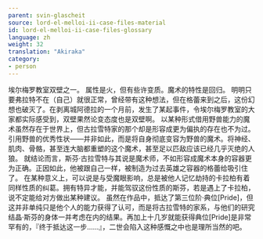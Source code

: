 ```yaml
---
parent: svin-glascheit
source: lord-el-melloi-ii-case-files-material
id: lord-el-melloi-ii-case-files-glossary
language: zh
weight: 32
translation: "Akiraka"
category:
- person
---
```


埃尔梅罗教室双壁之一。
属性是火，但有些许变质。魔术的特性是回归。
明明只要弗拉特不在（自己）就很正常，曾经带有这种想法，但在格蕾来到之后，这份幻想也破灭了。在剥离城阿德拉的一个月前，发生了某起事件，令埃尔梅罗教室的大家都实际感受到，双壁果然论变态度也是双壁啊。
以某种形式借用野兽能力的魔术虽然存在于世界上，但古拉雪特家的那个却是形容成更为偏执的存在也不为过。引用野兽的优秀性状——并非如此，而是将自身彻底变容为野兽的魔术。将神经、肌肉、骨骼，甚至连大脑都重塑的这个魔术，甚至足以匹敌应该已经几乎灭绝的人狼。
就结论而言，斯芬·古拉雪特与其说是魔术师，不如形容成魔术本身的容器更为正确。正因如此，他被跟自己一样，被制造为过去英雄之容器的格蕾给吸引住了。
在某种意义上，可以说是与受魔眼影响，总是被他人记忆劫持的卡拉柏有着同样性质的纠葛。拥有特异才能，并能驾驭这份性质的斯芬，若是遇上了卡拉柏，说不定能给对方做出某种建议。
虽然在作品中，抵达了第三位阶·典位[Pride]，但这并非单纯只是他个人的能力获得了认可，而是将古拉雪特的家系，与他们的研究结晶·斯芬的身体一并考虑在内的结果。再加上十几岁就能获得典位[Pride]是非常罕有的，『终于抵达这一步……』，二世会陷入这种感慨之中也是理所当然的吧。
